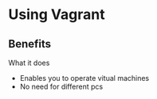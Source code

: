 # Using Vagrant

## Benefits

What it does

* Enables you to operate vitual machines
* No need for different pcs
